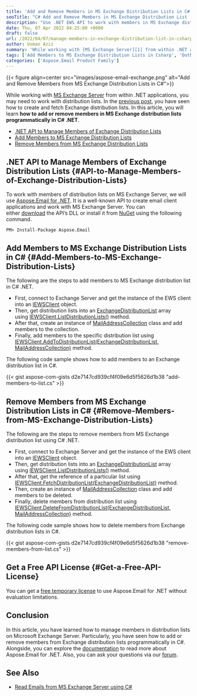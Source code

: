 ```yaml
---
title: 'Add and Remove Members in MS Exchange Distribution Lists in C#'
seoTitle: "C# Add and Remove Members in MS Exchange Distribution List | .NET API"
description: "Use .NET EWS API to work with members in MS Exchange distribution list in C#. Add or remove members from distribution lists programmatically."
date: Thu, 07 Apr 2022 04:25:00 +0000
draft: false
url: /2022/04/07/manage-members-in-exchange-distribution-list-in-csharp/
author: Usman Aziz
summary: 'While working with [MS Exchange Server][1] from within .NET applications, you may need to work with distribution lists. In the [previous post][2], you have seen how to create and fetch Exchange distribution lists. In this article, you will learn **how to add or remove members in MS Exchange distribution lists programmatically in C# .NET**.'
tags: ['Add Members to MS Exchange Distribution Lists in Csharp', 'DotNet API to Manage Members of Exchange Distribution Lists', 'DotNet EWS API', 'Remove Members from MS Exchange Distribution Lists in Csharp']
categories: ['Aspose.Email Product Family']
---
```




{{< figure align=center src="images/aspose-email-exchange.png" alt="Add and Remove Members from MS Exchange Distribution Lists in C#">}}


While working with [MS Exchange Server][3] from within .NET applications, you may need to work with distribution lists. In the [previous post][4], you have seen how to create and fetch Exchange distribution lists. In this article, you will learn **how to add or remove members in MS Exchange distribution lists programmatically in C# .NET**.

*   [.NET API to Manage Members of Exchange Distribution Lists][5]
*   [Add Members to MS Exchange Distribution Lists][6]
*   [Remove Members from MS Exchange Distribution Lists][7]

## .NET API to Manage Members of Exchange Distribution Lists {#API-to-Manage-Members-of-Exchange-Distribution-Lists}

To work with members of distribution lists on MS Exchange Server, we will use [Aspose.Email for .NET][8]. It is a well-known API to create email client applications and work with MS Exchange Server. You can either [download][9] the API’s DLL or install it from [NuGet][10] using the following command.

```
PM> Install-Package Aspose.Email
```

## Add Members to MS Exchange Distribution Lists in C# {#Add-Members-to-MS-Exchange-Distribution-Lists}

The following are the steps to add members to MS Exchange distribution list in C# .NET.

*   First, connect to Exchange Server and get the instance of the EWS client into an [IEWSClient][11] object.
*   Then, get distribution lists into an [ExchangeDistributionList][12] array using [IEWSClient.ListDistributionLists()][13] method.
*   After that, create an instance of [MailAddressCollection][14] class and add members to the collection.
*   Finally, add members to the specific distribution list using [IEWSClient.AddToDistributionList(ExchangeDistributionList, MailAddressCollection)][15] method.

The following code sample shows how to add members to an Exchange distribution list in C#.

{{< gist aspose-com-gists d2e7147cd939cf4f09e6d5f5626d1b38 "add-members-to-list.cs" >}}

## Remove Members from MS Exchange Distribution Lists in C# {#Remove-Members-from-MS-Exchange-Distribution-Lists}

The following are the steps to remove members from MS Exchange distribution list using C# .NET.

*   First, connect to Exchange Server and get the instance of the EWS client into an [IEWSClient][16] object.
*   Then, get distribution lists into an [ExchangeDistributionList][17] array using [IEWSClient.ListDistributionLists()][18] method.
*   After that, get the reference of a particular list using [IEWSClient.FetchDistributionList(ExchangeDistributionList)][19] method.
*   Then, create an instance of [MailAddressCollection][20] class and add members to be deleted.
*   Finally, delete members from distribution list using [IEWSClient.DeleteFromDistributionList(ExchangeDistributionList, MailAddressCollection)][21] method.

The following code sample shows how to delete members from Exchange distribution lists in C#.

{{< gist aspose-com-gists d2e7147cd939cf4f09e6d5f5626d1b38 "remove-members-from-list.cs" >}}

## Get a Free API License {#Get-a-Free-API-License}

You can get a [free temporary license][22] to use Aspose.Email for .NET without evaluation limitations.

## Conclusion

In this article, you have learned how to manage members in distribution lists on Microsoft Exchange Server. Particularly, you have seen how to add or remove members from Exchange distribution lists programmatically in C#. Alongside, you can explore the [documentation][23] to read more about Aspose.Email for .NET. Also, you can ask your questions via our [forum][24].

## See Also

*   [Read Emails from MS Exchange Server using C#][25]




[1]: https://en.wikipedia.org/wiki/Microsoft_Exchange_Server
[2]: https://blog.aspose.com/2022/03/06/create-exchange-distribution-list-in-csharp/
[3]: https://en.wikipedia.org/wiki/Microsoft_Exchange_Server
[4]: https://blog.aspose.com/2022/03/06/create-exchange-distribution-list-in-csharp/
[5]: #API-to-Manage-Members-of-Exchange-Distribution-Lists
[6]: #Add-Members-to-MS-Exchange-Distribution-Lists
[7]: #Remove-Members-from-MS-Exchange-Distribution-Lists
[8]: https://products.aspose.com/email/net/
[9]: https://downloads.aspose.com/email/net
[10]: https://www.nuget.org/packages/Aspose.Email/
[11]: https://apireference.aspose.com/email/net/aspose.email.clients.exchange.webservice/iewsclient
[12]: https://apireference.aspose.com/email/net/aspose.email.clients.exchange/exchangedistributionlist
[13]: https://apireference.aspose.com/email/net/aspose.email.clients.exchange.webservice/iewsclient/methods/listdistributionlists
[14]: https://apireference.aspose.com/email/net/aspose.email/mailaddresscollection
[15]: https://apireference.aspose.com/email/net/aspose.email.clients.exchange.webservice/iewsclient/methods/addtodistributionlist
[16]: https://apireference.aspose.com/email/net/aspose.email.clients.exchange.webservice/iewsclient
[17]: https://apireference.aspose.com/email/net/aspose.email.clients.exchange/exchangedistributionlist
[18]: https://apireference.aspose.com/email/net/aspose.email.clients.exchange.webservice/iewsclient/methods/listdistributionlists
[19]: https://apireference.aspose.com/email/net/aspose.email.clients.exchange.webservice/iewsclient/methods/fetchdistributionlist
[20]: https://apireference.aspose.com/email/net/aspose.email/mailaddresscollection
[21]: https://apireference.aspose.com/email/net/aspose.email.clients.exchange.webservice/iewsclient/methods/deletefromdistributionlist
[22]: https://purchase.aspose.com/temporary-license
[23]: https://docs.aspose.com/email/net/
[24]: https://forum.aspose.com/
[25]: https://blog.aspose.com/2020/11/20/read-emails-from-exchange-server-using-csharp/




